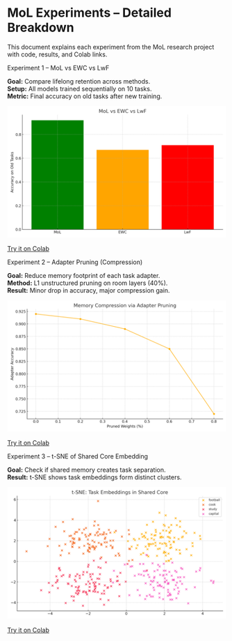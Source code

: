 # MoL Experiments – Detailed Breakdown

This document explains each experiment from the MoL research project with code, results, and Colab links.


Experiment 1 – MoL vs EWC vs LwF

**Goal:** Compare lifelong retention across methods.  
**Setup:** All models trained sequentially on 10 tasks.  
**Metric:** Final accuracy on old tasks after new training.

![Accuracy](experiments/accuracy_table.png)

 [Try it on Colab](https://colab.research.google.com/drive/1WEq2UJynNAPVa5NcXnkP37YLgIYZC56h#scrollTo=MoL_vs_EWC_LwF)


Experiment 2 – Adapter Pruning (Compression)

**Goal:** Reduce memory footprint of each task adapter.  
**Method:** L1 unstructured pruning on room layers (40%).  
**Result:** Minor drop in accuracy, major compression gain.

![Pruning](experiments/pruning_stats.png)

 [Try it on Colab](https://colab.research.google.com/drive/1WEq2UJynNAPVa5NcXnkP37YLgIYZC56h#scrollTo=Adapter_Pruning)


Experiment 3 – t-SNE of Shared Core Embedding

**Goal:** Check if shared memory creates task separation.  
**Result:** t-SNE shows task embeddings form distinct clusters.

![t-SNE](experiments/tSNE_plot.png)

 [Try it on Colab](https://colab.research.google.com/drive/1WEq2UJynNAPVa5NcXnkP37YLgIYZC56h#scrollTo=tSNE_Embedding)
